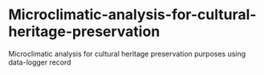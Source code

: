 # Microclimatic-analysis-for-cultural-heritage-preservation
Microclimatic analysis for cultural heritage preservation purposes using data-logger record

